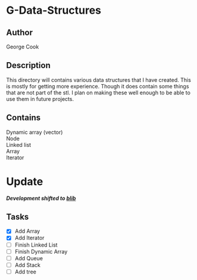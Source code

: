 # G-Data-Structures
 
## Author
George Cook

## Description
This directory will contains various data structures that I have created. This is mostly for getting more experience. Though it does contain some things that are not part of the stl. I plan on making these well enough to be able to use them in future projects.

## Contains
Dynamic array (vector)   
Node   
Linked list   
Array   
Iterator    

# Update
***Development shifted to [blib](https://github.com/George056/blib)***

## Tasks
- [X] Add Array
- [X] Add Iterator
- [ ] Finish Linked List
- [ ] Finish Dynamic Array
- [ ] Add Queue
- [ ] Add Stack
- [ ] Add tree
